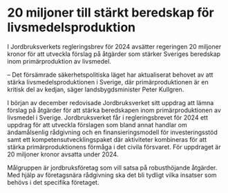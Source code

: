 # 20 miljoner till stärkt beredskap för livsmedelsproduktion

I Jordbruksverkets regleringsbrev för 2024 avsätter regeringen 20 miljoner kronor för att utveckla förslag på åtgärder som stärker Sveriges beredskap inom primärproduktion av livsmedel.

– Det försämrade säkerhetspolitiska läget har aktualiserat behovet av att stärka livsmedelsproduktionen i Sverige, där primärproduktionen är en kritisk del av kedjan, säger landsbygdsminister Peter Kullgren.

I början av december redovisade Jordbruksverket sitt uppdrag att lämna förslag på åtgärder för att stärka beredskapen inom primärproduktionen av livsmedel i Sverige. Jordbruksverket får i regleringsbrevet för 2024 ett uppdrag för att utveckla förslagen som bland annat handlar om ändamålsenlig rådgivning och en finansieringsmodell för investeringsstöd samt ett kompetensutvecklingspaket där aktiviteter kombineras för att stärka primärproduktionens förmåga i det civila försvaret. För uppdraget är 20 miljoner kronor avsatta under 2024.

Målgruppen är jordbruksföretag som vill satsa på robusthöjande åtgärder. Med hjälp av företagsnära rådgivning ska det bli tydligt vilka insatser som behövs i det specifika företaget.

